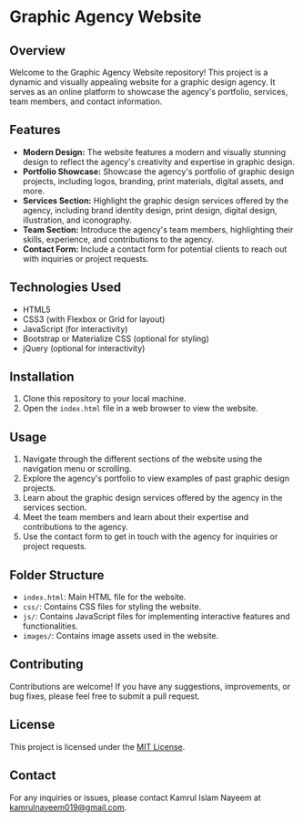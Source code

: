 # Graphic Agency Website

## Overview
Welcome to the Graphic Agency Website repository! This project is a dynamic and visually appealing website for a graphic design agency. It serves as an online platform to showcase the agency's portfolio, services, team members, and contact information.

## Features
- **Modern Design:** The website features a modern and visually stunning design to reflect the agency's creativity and expertise in graphic design.
- **Portfolio Showcase:** Showcase the agency's portfolio of graphic design projects, including logos, branding, print materials, digital assets, and more.
- **Services Section:** Highlight the graphic design services offered by the agency, including brand identity design, print design, digital design, illustration, and iconography.
- **Team Section:** Introduce the agency's team members, highlighting their skills, experience, and contributions to the agency.
- **Contact Form:** Include a contact form for potential clients to reach out with inquiries or project requests.

## Technologies Used
- HTML5
- CSS3 (with Flexbox or Grid for layout)
- JavaScript (for interactivity)
- Bootstrap or Materialize CSS (optional for styling)
- jQuery (optional for interactivity)

## Installation
1. Clone this repository to your local machine.
2. Open the `index.html` file in a web browser to view the website.

## Usage
1. Navigate through the different sections of the website using the navigation menu or scrolling.
2. Explore the agency's portfolio to view examples of past graphic design projects.
3. Learn about the graphic design services offered by the agency in the services section.
4. Meet the team members and learn about their expertise and contributions to the agency.
5. Use the contact form to get in touch with the agency for inquiries or project requests.

## Folder Structure
- `index.html`: Main HTML file for the website.
- `css/`: Contains CSS files for styling the website.
- `js/`: Contains JavaScript files for implementing interactive features and functionalities.
- `images/`: Contains image assets used in the website.

## Contributing
Contributions are welcome! If you have any suggestions, improvements, or bug fixes, please feel free to submit a pull request.

## License
This project is licensed under the [MIT License](LICENSE).

## Contact
For any inquiries or issues, please contact Kamrul Islam Nayeem at kamrulnayeem019@gmail.com.
